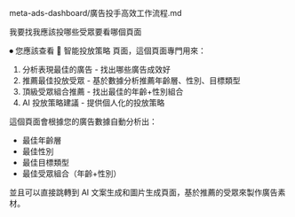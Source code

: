 meta-ads-dashboard/廣告投手高效工作流程.md

我要找我應該投哪些受眾要看哪個頁面

⏺ 您應該查看 🎯 智能投放策略 頁面，這個頁面專門用來：

  1. 分析表現最佳的廣告 - 找出哪些廣告成效好
  2. 推薦最佳投放受眾 - 基於數據分析推薦年齡層、性別、目標類型
  3. 頂級受眾組合推薦 - 找出最佳的年齡+性別組合
  4. AI 投放策略建議 - 提供個人化的投放策略

  這個頁面會根據您的廣告數據自動分析出：
  - 最佳年齡層
  - 最佳性別
  - 最佳目標類型
  - 最佳受眾組合（年齡+性別）

  並且可以直接跳轉到 AI 文案生成和圖片生成頁面，基於推薦的受眾來製作廣告素材。